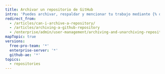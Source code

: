 ```yaml
---
title: Archivar un repositorio de GitHub
intro: 'Puedes archivar, respaldar y mencionar tu trabajo mediante {% data variables.product.product_name %}, la API o herramientas y servicios de terceros.'
redirect_from:
  - /articles/can-i-archive-a-repository/
  - /articles/archiving-a-github-repository
  - /enterprise/admin/user-management/archiving-and-unarchiving-repositories
mapTopic: true
versions:
  free-pro-team: '*'
  enterprise-server: '*'
  github-ae: '*'
topics:
  - repositories
---
```


